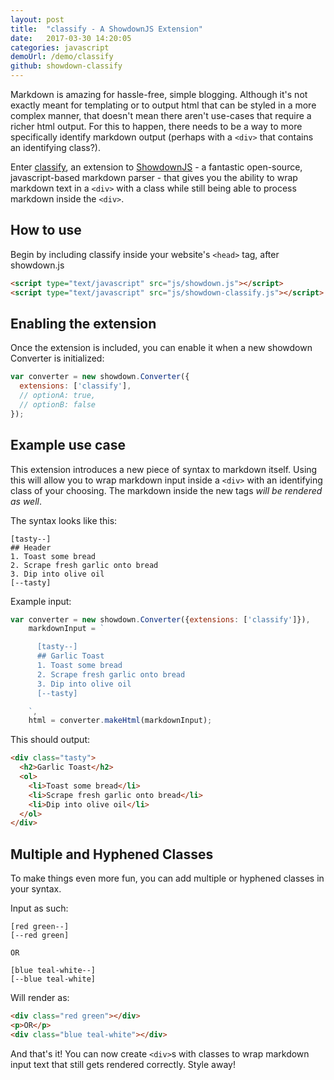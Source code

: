 ```yaml
---
layout: post
title:  "classify - A ShowdownJS Extension"
date:   2017-03-30 14:20:05
categories: javascript
demoUrl: /demo/classify
github: showdown-classify
---
```


Markdown is amazing for hassle-free, simple blogging. Although it's not exactly meant for templating or to output html that can be styled in a more complex manner, that doesn't mean there aren't use-cases that require a richer html output. For this to happen, there needs to be a way to more specifically identify markdown output (perhaps with a `<div>` that contains an identifying class?).

Enter [classify](https://github.com/timelytree/showdown-classify), an extension to [ShowdownJS](https://github.com/showdownjs) - a fantastic open-source, javascript-based markdown parser - that gives you the ability to wrap markdown text in a `<div>` with a class while still being able to process markdown inside the `<div>`.

## How to use

Begin by including classify inside your website's `<head>` tag, after showdown.js

```html
<script type="text/javascript" src="js/showdown.js"></script>
<script type="text/javascript" src="js/showdown-classify.js"></script>
```

## Enabling the extension

Once the extension is included, you can enable it when a new showdown Converter is initialized:

```javascript
var converter = new showdown.Converter({
  extensions: ['classify'],
  // optionA: true,
  // optionB: false
});
```

## Example use case

This extension introduces a new piece of syntax to markdown itself. Using this will allow you to wrap markdown input inside a `<div>` with an identifying class of your choosing. The markdown inside the new tags _will be rendered as well_.

The syntax looks like this:

```
[tasty--]
## Header
1. Toast some bread
2. Scrape fresh garlic onto bread
3. Dip into olive oil
[--tasty]
```

Example input:

```javascript
var converter = new showdown.Converter({extensions: ['classify']}),
    markdownInput = `

      [tasty--]
      ## Garlic Toast
      1. Toast some bread
      2. Scrape fresh garlic onto bread
      3. Dip into olive oil
      [--tasty]

    `,
    html = converter.makeHtml(markdownInput);
```

This should output:

```html
<div class="tasty">
  <h2>Garlic Toast</h2>
  <ol>
    <li>Toast some bread</li>
    <li>Scrape fresh garlic onto bread</li>
    <li>Dip into olive oil</li>
  </ol>
</div>
```

## Multiple and Hyphened Classes
To make things even more fun, you can add multiple or hyphened classes in your syntax.

Input as such:

```
[red green--]
[--red green]

OR

[blue teal-white--]
[--blue teal-white]
```

Will render as:

```html
<div class="red green"></div>
<p>OR</p>
<div class="blue teal-white"></div>
```

And that's it! You can now create `<div>`s with classes to wrap markdown input text
that still gets rendered correctly. Style away!

